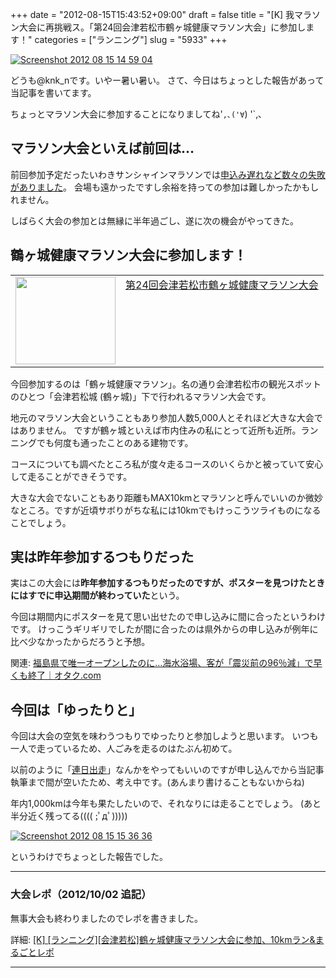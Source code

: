 +++
date = "2012-08-15T15:43:52+09:00"
draft = false
title = "[K] 我マラソン大会に再挑戦ス。「第24回会津若松市鶴ヶ城健康マラソン大会」に参加します！"
categories = ["ランニング"]
slug = "5933"
+++

<div class="center"><a href="http://knk-n.com/wp-content/uploads/2012/08/screenshot_2012-08-15_14.59.04.png"><img src="http://knk-n.com/wp-content/uploads/2012/08/screenshot_2012-08-15_14.59.04.png" alt="Screenshot 2012 08 15 14 59 04" title="screenshot_2012-08-15_14.59.04.png" border="0" width="" height="" /></a></div>

どうも@knk_nです。いやー暑い暑い。
さて、今日はちょっとした報告があって当記事を書いてます。

ちょっとマラソン大会に参加することになりましてね'`,､('∀`) '`,､<!--more--><h2>マラソン大会といえば前回は…</h2>
前回参加予定だったいわきサンシャインマラソンでは<a href="http://knk-n.com/2012/02/12/running_setback/" target="_blank">申込み遅れなど数々の失敗がありました</a>。
会場も遠かったですし余裕を持っての参加は難しかったかもしれません。

しばらく大会の参加とは無縁に半年過ごし、遂に次の機会がやってきた。

<h2>鶴ヶ城健康マラソン大会に参加します！</h2>
<table width="100%"><td valign="top" width="160"><a href="http://aizu-tsurugajomarathon.jp/index.shtml" target="_blank"><img border="0" src="http://capture.heartrails.com/160x140/border?http://aizu-tsurugajomarathon.jp/index.shtml" alt="" width="160" height="140" /></a></td><td valign="top"><a  href="http://aizu-tsurugajomarathon.jp/index.shtml" target="_blank">第24回会津若松市鶴ヶ城健康マラソン大会</a><script type="text/javascript">var url = "http://aizu-tsurugajomarathon.jp/index.shtml";</script><script src="http://api.b.st-hatena.com/entry.count?url=http://aizu-tsurugajomarathon.jp/index.shtml&callback=hatebTxt"></script>
</td>
</table>
今回参加するのは「鶴ヶ城健康マラソン」。名の通り会津若松市の観光スポットのひとつ「会津若松城 (鶴ヶ城)」下で行われるマラソン大会です。

地元のマラソン大会ということもあり参加人数5,000人とそれほど大きな大会ではありません。
ですが鶴ヶ城といえば市内住みの私にとって近所も近所。ランニングでも何度も通ったことのある建物です。

コースについても調べたところ私が度々走るコースのいくらかと被っていて安心して走ることができそうです。

大きな大会でないこともあり距離もMAX10kmとマラソンと呼んでいいのか微妙なところ。ですが近頃サボりがちな私には10kmでもけっこうツライものになることでしょう。

<h2>実は昨年参加するつもりだった</h2>
実はこの大会には<strong>昨年参加するつもりだったのですが、ポスターを見つけたときにはすでに申込期間が終わっていた</strong>という。

今回は期間内にポスターを見て思い出せたので申し込みに間に合ったというわけです。
けっこうギリギリでしたが間に合ったのは県外からの申し込みが例年に比べ少なかったからだろうと予想。

関連: <a  href="http://0taku.livedoor.biz/archives/4268166.html" target="_blank">福島県で唯一オープンしたのに…海水浴場、客が「震災前の96％減」で早くも終了｜オタク.com</a><script type="text/javascript">var url = "http://0taku.livedoor.biz/archives/4268166.html";</script><script src="http://api.b.st-hatena.com/entry.count?url=http://0taku.livedoor.biz/archives/4268166.html&callback=hatebTxt"></script>

<h2>今回は「ゆったりと」</h2>
今回は大会の空気を味わうつもりでゆったりと参加しようと思います。
いつも一人で走っているため、人ごみを走るのはたぶん初めて。

以前のように「<a href="http://knk-n.com/category/running/running-diary/" target="_blank">連日出走</a>」なんかをやってもいいのですが申し込んでから当記事執筆まで間が空いたため、考え中です。(あんまり書けることもないからね)

年内1,000kmは今年も果たしたいので、それなりには走ることでしょう。 (あと半分近く残ってる(((( ;ﾟдﾟ)))))
<div class="center"><a href="http://knk-n.com/wp-content/uploads/2012/08/screenshot-2012-08-15-15.36.36.jpg"><img src="http://knk-n.com/wp-content/uploads/2012/08/screenshot-2012-08-15-15.36.36.jpg" alt="Screenshot 2012 08 15 15 36 36" title="screenshot 2012-08-15 15.36.36.jpg" border="0" width="" height="" /></a></div>

というわけでちょっとした報告でした。

<hr />
<h3>大会レポ（2012/10/02 追記）</h3>
無事大会も終わりましたのでレポを書きました。
<p>詳細: <a  href="http://knk-n.com/2012/10/01/tsurugajo-kenko-marathon-2012-09-30-report/" target="_blank">[K] [ランニング][会津若松]鶴ヶ城健康マラソン大会に参加、10kmラン&まるごとレポ</a><script type="text/javascript">var url = "http://knk-n.com/2012/10/01/tsurugajo-kenko-marathon-2012-09-30-report/";</script><script src="http://api.b.st-hatena.com/entry.count?url=http://knk-n.com/2012/10/01/tsurugajo-kenko-marathon-2012-09-30-report/&callback=hatebTxt"></script></p>
<hr />
